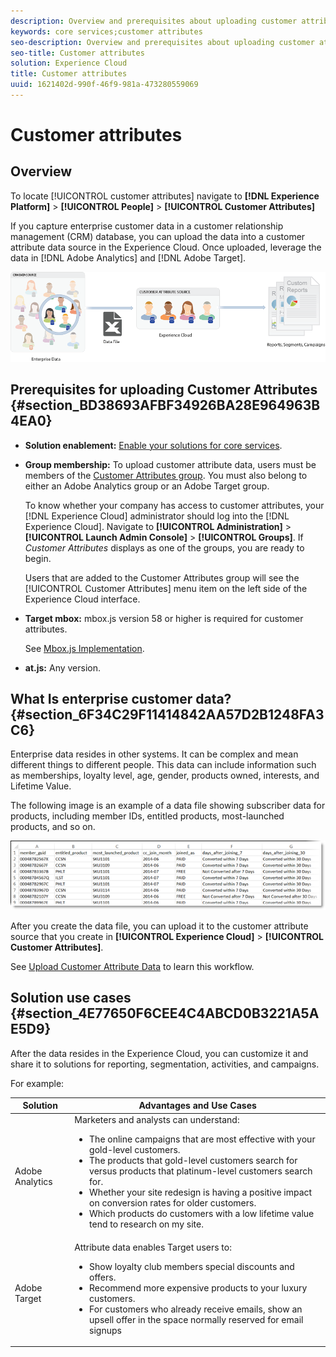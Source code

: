 ```yaml
---
description: Overview and prerequisites about uploading customer attributes to the Experience Cloud.
keywords: core services;customer attributes
seo-description: Overview and prerequisites about uploading customer attributes to the Experience Cloud.
seo-title: Customer attributes
solution: Experience Cloud
title: Customer attributes
uuid: 1621402d-990f-46f9-981a-473280559069
---
```


# Customer attributes

## Overview 

To locate [!UICONTROL customer attributes] navigate to **[!DNL Experience Platform]** > **[!UICONTROL People]** > **[!UICONTROL Customer Attributes]** 

If you capture enterprise customer data in a customer relationship management (CRM) database, you can upload the data into a customer attribute data source in the Experience Cloud. Once uploaded, leverage the data in [!DNL Adobe Analytics] and [!DNL Adobe Target]. 

![](assets/custom_reports.png) 

## Prerequisites for uploading Customer Attributes {#section_BD38693AFBF34926BA28E964963B4EA0}


* **Solution enablement:** [Enable your solutions for core services](../core-services/core-services.md#concept_07ED1D5C64234E77976E6D572E78FB9C). 

* **Group membership:** To upload customer attribute data, users must be members of the [Customer Attributes group](../admin-getting-started/admin-getting-started.md#task_3295A85536BF48899A1AB40D207E77E9). You must also belong to either an Adobe Analytics group or an Adobe Target group. 

  To know whether your company has access to customer attributes, your [!DNL Experience Cloud] administrator should log into the [!DNL Experience Cloud]. Navigate to **[!UICONTROL Administration]** > **[!UICONTROL Launch Admin Console]** > **[!UICONTROL Groups]**. If *Customer Attributes* displays as one of the groups, you are ready to begin. 

  Users that are added to the Customer Attributes group will see the [!UICONTROL Customer Attributes] menu item on the left side of the Experience Cloud interface. 

* **Target mbox:** mbox.js version 58 or higher is required for customer attributes. 


  See [Mbox.js Implementation](https://marketing.adobe.com/resources/help/en_US/target/ov/t_mbox_download.html). 

* **at.js:** Any version.




## What Is enterprise customer data? {#section_6F34C29F11414842AA57D2B1248FA3C6}

Enterprise data resides in other systems. It can be complex and mean different things to different people. This data can include information such as memberships, loyalty level, age, gender, products owned, interests, and Lifetime Value. 

The following image is an example of a data file showing subscriber data for products, including member IDs, entitled products, most-launched products, and so on. 

![](assets/01_crs_usecase.png) 

After you create the data file, you can upload it to the customer attribute source that you create in **[!UICONTROL Experience Cloud]** > **[!UICONTROL Customer Attributes]**. 

See [Upload Customer Attribute Data](../attributes/t-crs-usecase.md#task_BCC327B2A0EF4A1BBB2934013AB92B78) to learn this workflow. 

## Solution use cases {#section_4E77650F6CEE4C4ABCD0B3221A5AE5D9}

After the data resides in the Experience Cloud, you can customize it and share it to solutions for reporting, segmentation, activities, and campaigns. 

For example: 

| Solution | Advantages and Use Cases |
|--- |--- |
|Adobe Analytics|Marketers and analysts can understand:<ul><li>The online campaigns that are most effective with your gold-level customers.</li><li>The products that gold-level customers search for versus products that platinum-level customers search for.</li><li>Whether your site redesign is having a positive impact on conversion rates for older customers.</li><li>Which products do customers with a low lifetime value tend to research on my site.</li></ul>|
|Adobe Target|Attribute data enables Target users to:<ul><li>Show loyalty club members special discounts and offers.</li><li>Recommend more expensive products to your luxury customers.</li><li>For customers who already receive emails, show an upsell offer in the space normally reserved for email signups</li></ul>|
